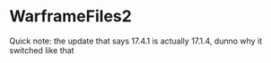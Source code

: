 # WarframeFiles2

Quick note: the update that says 17.4.1 is actually 17.1.4, dunno why it switched like that

